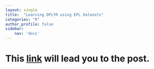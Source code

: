 ```yaml
---
layout: single
title:  "Learning DPLYR using EPL Datasets"
categories: "R"
author_profile: false
sidebar: 
    nav: 'docs'
---
```


# This [link](https://cheolminlee0907.netlify.app/post/2021-04-02-learning-dplyr-using-epl/) will lead you to the post.




